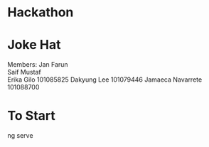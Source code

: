 # Hackathon
# Joke Hat

Members:
Jan Farun  
Saif Mustaf  
Erika Gilo  101085825
Dakyung Lee  101079446
Jamaeca Navarrete 101088700

# To Start  
ng serve
